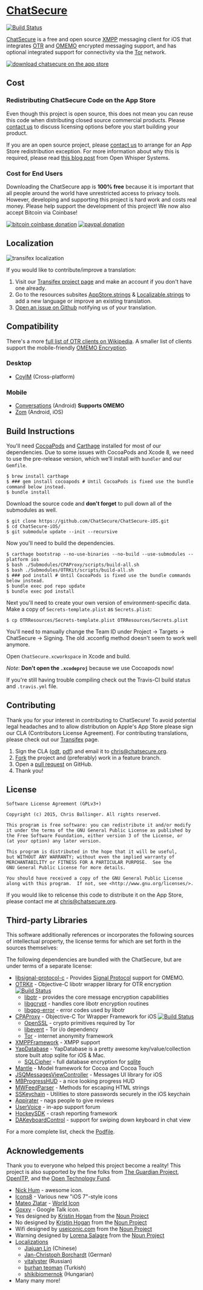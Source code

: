 # [ChatSecure](https://github.com/ChatSecure/ChatSecure-iOS)

[![Build Status](https://travis-ci.org/ChatSecure/ChatSecure-iOS.svg?branch=master)](https://travis-ci.org/ChatSecure/ChatSecure-iOS)

[ChatSecure](https://chatsecure.org) is a free and open source [XMPP](https://en.wikipedia.org/wiki/XMPP) messaging client for iOS that integrates [OTR](https://en.wikipedia.org/wiki/Off-the-Record_Messaging) and [OMEMO](https://en.wikipedia.org/wiki/OMEMO) encrypted messaging support, and has optional integrated support for connectivity via the [Tor](https://en.wikipedia.org/wiki/Tor_(anonymity_network)) network.

[![download chatsecure on the app store](https://chatsecure.org/images/appstore.svg)](https://itunes.apple.com/us/app/chatsecure/id464200063)

## Cost

### Redistributing ChatSecure Code on the App Store

Even though this project is open source, this does not mean you can reuse this code when distributing closed source commercial products. Please [contact us](mailto:chris@chatsecure.org) to discuss licensing options before you start building your product.

If you are an open source project, please [contact us](mailto:chris@chatsecure.org) to arrange for an App Store redistribution exception. For more information about why this is required, please read [this blog post](https://whispersystems.org/blog/license-update/) from Open Whisper Systems.

### Cost for End Users

Downloading the ChatSecure app is **100% free** because it is important that all people around the world have unrestricted access to privacy tools.
However, developing and supporting this project is hard work and costs real money. Please help support the development of this project! We now also accept Bitcoin via Coinbase!

[![bitcoin coinbase donation](https://chatsecure.org/images/bitcoin_donate.png)](https://coinbase.com/checkouts/1cf35f00d722205726f50b940786c413) [![paypal donation](https://chatsecure.org/images/paypal_donate.png)](https://www.paypal.com/cgi-bin/webscr?cmd=_s-xclick&hosted_button_id=XRBHJ9AX5VWNA) 


## Localization


![transifex localization](https://www.transifex.com/projects/p/chatsecure/resource/strings/chart/image_png)

If you would like to contribute/improve a translation:

 1. Visit our [Transifex project page](https://www.transifex.net/projects/p/chatsecure/) and make an account if you don't have one already.
 2. Go to the resources subsites [AppStore.strings](https://www.transifex.net/projects/p/chatsecure/resource/appstorestrings/) & [Localizable.strings](https://www.transifex.net/projects/p/chatsecure/resource/strings/) to add a new language or improve an existing translation. 
 3. [Open an issue on Github](https://github.com/ChatSecure/ChatSecure-iOS/issues) notifying us of your translation.


## Compatibility

There's a more [full list of OTR clients on Wikipedia](https://en.wikipedia.org/wiki/Off-the-Record_Messaging#Client_support). A smaller list of clients support the mobile-friendly [OMEMO Encryption](https://en.wikipedia.org/wiki/OMEMO#Usage).

### Desktop

* [CoyIM](https://coy.im) (Cross-platform)

### Mobile

* [Conversations](https://github.com/siacs/Conversations) (Android) **Supports OMEMO**
* [Zom](https://zom.im/) (Android, iOS)

## Build Instructions

You'll need [CocoaPods](http://cocoapods.org) and [Carthage](https://github.com/Carthage/Carthage) installed for most of our dependencies. Due to some issues with CocoaPods and Xcode 8, we need to use the pre-release version, which we'll install with `bundler` and our `Gemfile`.
    
    $ brew install carthage
    $ ### gem install cocoapods # Until CocoaPods is fixed use the bundle command below instead.
    $ bundle install
    
Download the source code and **don't forget** to pull down all of the submodules as well.

    $ git clone https://github.com/ChatSecure/ChatSecure-iOS.git
    $ cd ChatSecure-iOS/
    $ git submodule update --init --recursive
    
Now you'll need to build the dependencies.
    
    $ carthage bootstrap --no-use-binaries --no-build --use-submodules --platform ios
    $ bash ./Submodules/CPAProxy/scripts/build-all.sh
    $ bash ./Submodules/OTRKit/scripts/build-all.sh
    $ ### pod install # Until CocoaPods is fixed use the bundle commands below instead.
    $ bundle exec pod repo update
    $ bundle exec pod install
    
Next you'll need to create your own version of environment-specific data. Make a copy of `Secrets-template.plist` as `Secrets.plist`:

    $ cp OTRResources/Secrets-template.plist OTRResources/Secrets.plist
    
You'll need to manually change the Team ID under Project -> Targets -> ChatSecure -> Signing. The old .xcconfig method doesn't seem to work well anymore.

Open `ChatSecure.xcworkspace` in Xcode and build. 

*Note*: **Don't open the `.xcodeproj`** because we use Cocoapods now!

If you're still having trouble compiling check out the Travis-CI build status and `.travis.yml` file.

## Contributing

Thank you for your interest in contributing to ChatSecure! To avoid potential legal headaches and to allow distribution on Apple's App Store please sign our CLA (Contributors License Agreement). For contributing translations, please check out our [Transifex](https://www.transifex.com/projects/p/chatsecure/) page.

1. Sign the CLA ([odt](https://github.com/ChatSecure/ChatSecure-iOS/raw/master/media/contributing/CLA.odt), [pdf](https://github.com/ChatSecure/ChatSecure-iOS/raw/master/media/contributing/CLA.pdf)) and email it to [chris@chatsecure.org](mailto:chris@chatsecure.org).
2. [Fork](https://github.com/ChatSecure/ChatSecure-iOS/fork) the project and (preferably) work in a feature branch.
3. Open a [pull request](https://github.com/ChatSecure/ChatSecure-ios/pulls) on GitHub.
4. Thank you!

## License


	Software License Agreement (GPLv3+)
	
	Copyright (c) 2015, Chris Ballinger. All rights reserved.
	
	This program is free software: you can redistribute it and/or modify
	it under the terms of the GNU General Public License as published by
	the Free Software Foundation, either version 3 of the License, or
	(at your option) any later version.
	
	This program is distributed in the hope that it will be useful,
	but WITHOUT ANY WARRANTY; without even the implied warranty of
	MERCHANTABILITY or FITNESS FOR A PARTICULAR PURPOSE.  See the
	GNU General Public License for more details.
	
	You should have received a copy of the GNU General Public License
	along with this program.  If not, see <http://www.gnu.org/licenses/>.

If you would like to relicense this code to distribute it on the App Store, 
please contact me at [chris@chatsecure.org](mailto:chris@chatsecure.org).

## Third-party Libraries

This software additionally references or incorporates the following sources
of intellectual property, the license terms for which are set forth
in the sources themselves:

The following dependencies are bundled with the ChatSecure, but are under
terms of a separate license:

* [libsignal-protocol-c](https://github.com/WhisperSystems/libsignal-protocol-c) - Provides [Signal Protocol](https://en.wikipedia.org/wiki/Signal_Protocol) support for OMEMO.
* [OTRKit](https://github.com/chatsecure/otrkit) - Objective-C libotr wrapper library for OTR encryption [![Build Status](https://travis-ci.org/ChatSecure/OTRKit.svg?branch=master)](https://travis-ci.org/ChatSecure/OTRKit)
	* [libotr](https://otr.cypherpunks.ca/) - provides the core message encryption capabilities
	* [libgcrypt](https://www.gnu.org/software/libgcrypt/) - handles core libotr encryption routines
	* [libgpg-error](http://www.gnupg.org/related_software/libgpg-error/) - error codes used by libotr
* [CPAProxy](https://github.com/ursachec/CPAProxy) - Objective-C Tor Wrapper Framework for iOS [![Build Status](https://travis-ci.org/ursachec/CPAProxy.svg?branch=master)](https://travis-ci.org/ursachec/CPAProxy)
	* [OpenSSL](https://www.openssl.org) - crypto primitives required by Tor
	* [libevent](http://libevent.org) - Tor i/o dependency
	* [Tor](https://www.torproject.org) - internet anonymity framework 
* [XMPPFramework](https://github.com/robbiehanson/XMPPFramework) - XMPP support
* [YapDatabase](https://github.com/yapstudios/YapDatabase) - YapDatabase is a pretty awesome key/value/collection store built atop sqlite for iOS & Mac.
	* [SQLCipher](https://www.zetetic.net/sqlcipher/) - full database encryption for [sqlite](http://sqlite.org)
* [Mantle](https://github.com/mantle/mantle) - Model framework for Cocoa and Cocoa Touch
* [JSQMessagesViewController](https://github.com/jessesquires/JSQMessagesViewController) - Messages UI library for iOS
* [MBProgressHUD](https://github.com/jdg/MBProgressHUD) - a nice looking progress HUD
* [MWFeedParser](https://github.com/mwaterfall/MWFeedParser) - Methods for escaping HTML strings
* [SSKeychain](https://github.com/soffes/sskeychain) - Utilities to store passwords securely in the iOS keychain
* [Appirater](https://github.com/arashpayan/appirater) - nags people to give reviews
* [UserVoice](https://www.uservoice.com/) - in-app support forum
* [HockeySDK](https://github.com/bitstadium/HockeySDK-iOS) - crash reporting framework
* [DAKeyboardControl](https://github.com/danielamitay/DAKeyboardControl) - support for swiping down keyboard in chat view

For a more complete list, check the [Podfile](https://github.com/ChatSecure/ChatSecure-iOS/blob/master/Podfile).

## Acknowledgements

Thank you to everyone who helped this project become a reality! This project is also supported by the fine folks from [The Guardian Project](https://guardianproject.info), [OpenITP](http://web.archive.org/web/20160316141316/https://openitp.org/), and the [Open Technology Fund](https://www.opentech.fund).

* [Nick Hum](http://nickhum.com/) - awesome icon.
* [Icons8](http://icons8.com/license) - Various new "iOS 7"-style icons
* [Mateo Zlatar](http://thenounproject.com/mateozlatar/) - [World Icon](http://thenounproject.com/term/world/6502/)
* [Goxxy](http://rocketdock.com/addon/icons/3462) - Google Talk icon.
* Yes designed by [Kristin Hogan](http://www.thenounproject.com/khogan87) from the [Noun Project](http://www.thenounproject.com)
* No designed by [Kristin Hogan](http://www.thenounproject.com/khogan87) from the [Noun Project](http://www.thenounproject.com)
* Wifi designed by [useiconic.com](http://thenounproject.com/useiconic.com/) from the [Noun Project](http://www.thenounproject.com)
* Warning designed by [Lorena Salagre](http://thenounproject.com/lorens/) from the [Noun Project](http://www.thenounproject.com)
* [Localizations](https://www.transifex.com/projects/p/chatsecure/)
	* [Jiajuan Lin](http://www.personal.psu.edu/jwl5262/blogs/lin_portfolio/) (Chinese)
	* [Jan-Christoph Borchardt](http://jancborchardt.net/) (German)
	* [vitalyster](https://github.com/vitalyster) (Russian)
	* [burhan teoman](https://www.transifex.net/accounts/profile/burhanteoman/) (Turkish)
	* [shikibiomernok](https://www.transifex.net/accounts/profile/shikibiomernok/) (Hungarian)
* Many many more!
